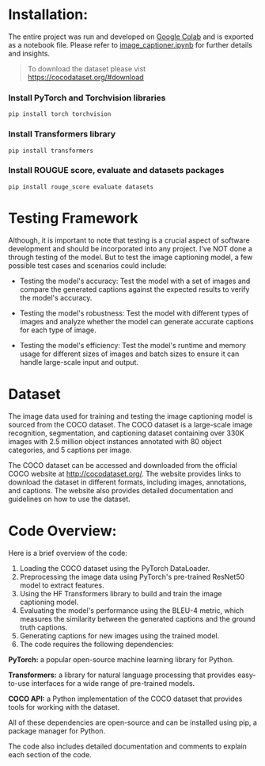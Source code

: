 # Installation:

The entire project was run and developed on [Google Colab](https://colab.research.google.com/) and is exported as a notebook file. Please refer to [image_captioner.ipynb](https://github.com/Prajwal-S-Venkatesh/image-captioner/blob/main/image_captioner.ipynb) for further details and insights.

> To download the dataset please vist https://cocodataset.org/#download

### Install PyTorch and Torchvision libraries
```pip install torch torchvision```

### Install Transformers library
```pip install transformers```

### Install ROUGUE score, evaluate and datasets packages
```pip install rouge_score evaluate datasets```


# Testing Framework

Although, it is important to note that testing is a crucial aspect of software development and should be incorporated into any project. I've NOT done a through testing of the model. But to test the image captioning model, a few possible test cases and scenarios could include:

- Testing the model's accuracy: Test the model with a set of images and compare the generated captions against the expected results to verify the model's accuracy.

- Testing the model's robustness: Test the model with different types of images and analyze whether the model can generate accurate captions for each type of image.

- Testing the model's efficiency: Test the model's runtime and memory usage for different sizes of images and batch sizes to ensure it can handle large-scale input and output.


# Dataset

The image data used for training and testing the image captioning model is sourced from the COCO dataset. The COCO dataset is a large-scale image recognition, segmentation, and captioning dataset containing over 330K images with 2.5 million object instances annotated with 80 object categories, and 5 captions per image.

The COCO dataset can be accessed and downloaded from the official COCO website at http://cocodataset.org/. The website provides links to download the dataset in different formats, including images, annotations, and captions. The website also provides detailed documentation and guidelines on how to use the dataset.


# Code Overview:

Here is a brief overview of the code:

1. Loading the COCO dataset using the PyTorch DataLoader.
2. Preprocessing the image data using PyTorch's pre-trained ResNet50 model to extract features.
3. Using the HF Transformers library to build and train the image captioning model.
4. Evaluating the model's performance using the BLEU-4 metric, which measures the similarity between the generated captions and the ground truth captions.
5. Generating captions for new images using the trained model.
6. The code requires the following dependencies:

**PyTorch:** a popular open-source machine learning library for Python.

**Transformers:** a library for natural language processing that provides easy-to-use interfaces for a wide range of pre-trained models.

**COCO API:** a Python implementation of the COCO dataset that provides tools for working with the dataset.

All of these dependencies are open-source and can be installed using pip, a package manager for Python.

The code also includes detailed documentation and comments to explain each section of the code. 

